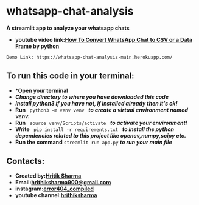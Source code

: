 # whatsapp-chat-analysis
**A streamlit app to analyze your whatsapp chats**
* **youtube video link:[How To Convert WhatsApp Chat to CSV or a Data Frame by python](https://www.youtube.com/watch?v=wfmFOcuLvxE&ab_channel=HrithikSharma)**


`Demo Link: https://whatsapp-chat-analysis-main.herokuapp.com/`

## To run this code in your terminal:
* ***Open your terminal**
* ***Change directory to where you have downloaded this code***
* ***Install python3 if you have not, if installed already then it's ok!***
* **Run**  `  python3 -m venv venv  ` ***to create a virtual environment named venv.***
* **Run**   `  source venv/Scripts/activate  ` 
***to activate your environment!***
* **Write**   `  pip install -r requirements.txt  ` 
***to install the python dependencies related to this project like opencv,numpy,scipy etc.***
* **Run the command** `streamlit run app.py` ***to run your main file***


## Contacts:
* **Created by:[Hritik Sharma](https://github.com/error404compiled)**
* **Email:[hrithiksharma900@gmail.com](https://hrithiksharma900@gmail.com)**
* **instagram:[error404_compiled](https://www.instagram.com/error404_compiled/)**
* **youtube channel:[hrithiksharma](https://www.youtube.com/channel/UCjkSLN45heylRy0i9j0R1cQ)**
